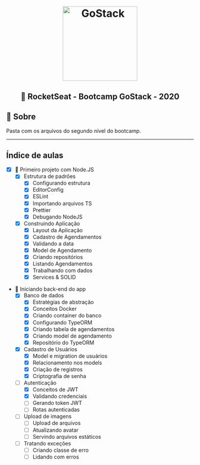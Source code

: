 <h1 align="center">
    <img alt="GoStack" src="https://rocketseat-cdn.s3-sa-east-1.amazonaws.com/bootcamp-header.png" width="200px" />
</h1>

<h2 align="center">
  🚀 RocketSeat - Bootcamp GoStack - 2020
</h2>


## 📝 Sobre

Pasta com os arquivos do segundo nível do bootcamp.

---

## Índice de aulas

- [x] 📑 Primeiro projeto com Node.JS
  - [x] Estrutura de padrões
    - [x] Configurando estrutura
    - [x] EditorConfig
    - [x] ESLint
    - [x] Importando arquivos TS
    - [x] Prettier
    - [x] Debugando NodeJS

  - [x] Construindo Aplicação
    - [x] Layout da Aplicação
    - [x] Cadastro de Agendamentos
    - [x] Validando a data
    - [x] Model de Agendamento
    - [x] Criando repositórios
    - [x] Listando Agendamentos
    - [x] Trabalhando com dados
    - [x] Services & SOLID

- 📑 Iniciando back-end do app
  - [x] Banco de dados
    - [x] Estratégias de abstração
    - [x] Conceitos Docker
    - [x] Criando container do banco
    - [x] Configurando TypeORM
    - [x] Criando tabela de agendamentos
    - [x] Criando model de agendamento
    - [x] Repositório do TypeORM

  - [x] Cadastro de Usuários
    - [x] Model e migration de usuários
    - [x] Relacionamento nos models
    - [x] Criação de registros
    - [x] Criptografia de senha

  - [ ] Autenticação
    - [x] Conceitos de JWT
    - [x] Validando credenciais
    - [ ] Gerando token JWT
    - [ ] Rotas autenticadas

  - [ ] Upload de imagens
    - [ ] Upload de arquivos
    - [ ] Atualizando avatar
    - [ ] Servindo arquivos estáticos

  - [ ] Tratando exceções
    - [ ] Criando classe de erro
    - [ ] Lidando com erros
